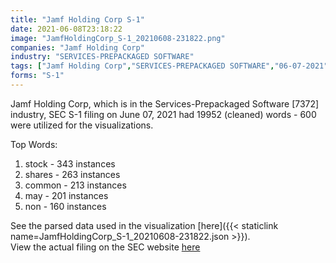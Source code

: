 ```yaml
---
title: "Jamf Holding Corp S-1"
date: 2021-06-08T23:18:22
image: "JamfHoldingCorp_S-1_20210608-231822.png"
companies: "Jamf Holding Corp"
industry: "SERVICES-PREPACKAGED SOFTWARE"
tags: ["Jamf Holding Corp","SERVICES-PREPACKAGED SOFTWARE","06-07-2021","S-1"]
forms: "S-1"
---
```

Jamf Holding Corp, which is in the Services-Prepackaged Software [7372] industry, SEC S-1 filing on June 07, 2021 had 19952 (cleaned) words - 600 were utilized for the visualizations.

Top Words:
1. stock - 343 instances
2. shares - 263 instances
3. common - 213 instances
4. may - 201 instances
5. non - 160 instances


See the parsed data used in the visualization [here]({{< staticlink name=JamfHoldingCorp_S-1_20210608-231822.json >}}).  
View the actual filing on the SEC website [here](https://www.sec.gov/Archives/edgar/data/1721947/0001104659-21-077681.txt)